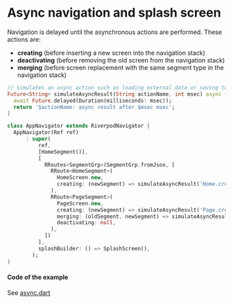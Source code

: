 # Async navigation and splash screen

Navigation is delayed until the asynchronous actions are performed. These actions are:
- **creating** (before inserting a new screen into the navigation stack)
- **deactivating** (before removing the old screen from the navigation stack)
- **merging** (before screen replacement with the same segment type in the navigation stack)

```dart
// simulates an async action such as loading external data or saving to external storage
Future<String> simulateAsyncResult(String actionName, int msec) async {
  await Future.delayed(Duration(milliseconds: msec));
  return '$actionName: async result after $msec msec';
}

class AppNavigator extends RiverpodNavigator {
  AppNavigator(Ref ref)
      : super(
          ref,
          [HomeSegment()],
          [
            RRoutes<SegmentGrp>(SegmentGrp.fromJson, [
              RRoute<HomeSegment>(
                HomeScreen.new,
                creating: (newSegment) => simulateAsyncResult('Home.creating', 2000),
              ),
              RRoute<PageSegment>(
                PageScreen.new,
                creating: (newSegment) => simulateAsyncResult('Page.creating', 400),
                merging: (oldSegment, newSegment) => simulateAsyncResult('Page.merging', 200),
                deactivating: null,
              ),
            ])
          ],
          splashBuilder: () => SplashScreen(),
        );
}
```

#### Code of the example

See [async.dart](https://github.com/PavelPZ/riverpod_navigator/blob/main/examples/doc/lib/src/async.dart)
